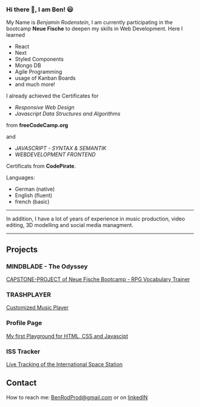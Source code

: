 ### Hi there 👋, I am Ben! :smiley:



My Name is *Benjamin Rodenstein*, I am currently participating in the bootcamp **Neue Fische** to deepen my skills in Web Development.
Here I learned 
- React
- Next
- Styled Components
- Mongo DB
- Agile Programming
- usage of Kanban Boards
- and much more!

I already achieved the Certificates for 

- *Responsive Web Design*
- *Javascript Data Structures and Algorithms* 

from **freeCodeCamp.org** 

and

- *JAVASCRIPT - SYNTAX & SEMANTIK*
- *WEBDEVELOPMENT FRONTEND* 

Certificats from **CodePirate**.

Languages:
- German (native)
- English (fluent)
- french (basic)

---

In addition, I have a lot of years of experience in music production, video editing, 3D modelling and social media managment.

---

## Projects

### MINDBLADE - The Odyssey

[CAPSTONE-PROJECT of Neue Fische Bootcamp - RPG Vocabulary Trainer](https://capstone-project-kohl-seven.vercel.app/)

### TRASHPLAYER

[Customized Music Player](https://benrodprod.github.io/TrashPlayer/)

### Profile Page

[My first Playground for HTML, CSS and Javascipt](https://benrodprod.github.io/Profile_Page/html/index.html)

### ISS Tracker

[Live Tracking of the International Space Station](https://iss-tracker-five.vercel.app/)
## Contact

How to reach me: BenRodProd@gmail.com
or on [linkedIN](https://www.linkedin.com/in/benjamin-rodenstein-26aabb26a/)

